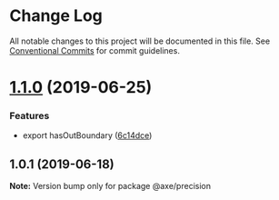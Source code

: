 # Change Log

All notable changes to this project will be documented in this file.
See [Conventional Commits](https://conventionalcommits.org) for commit guidelines.

# [1.1.0](https://github.com/ansenhuang/axe/compare/@axe/precision@1.0.1...@axe/precision@1.1.0) (2019-06-25)


### Features

* export hasOutBoundary ([6c14dce](https://github.com/ansenhuang/axe/commit/6c14dce))





## 1.0.1 (2019-06-18)

**Note:** Version bump only for package @axe/precision
